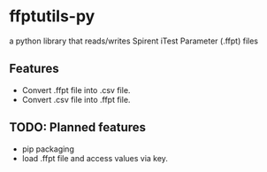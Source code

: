 # ffptutils-py
a python library that reads/writes Spirent iTest Parameter (.ffpt) files

## Features

- Convert .ffpt file into .csv file.
- Convert .csv file into .ffpt file.

## TODO: Planned features

- pip packaging
- load .ffpt file and access values via key.